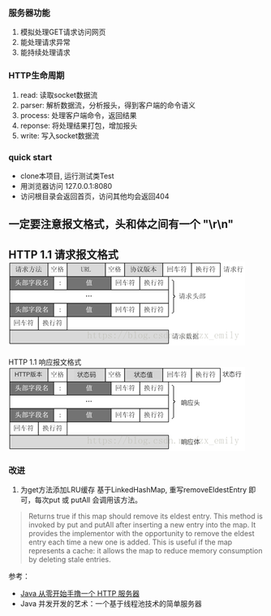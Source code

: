 ### 服务器功能
1. 模拟处理GET请求访问网页
2. 能处理请求异常
3. 能持续处理请求

### HTTP生命周期
1. read: 读取socket数据流
2. parser: 解析数据流，分析报头，得到客户端的命令语义
3. process: 处理客户端命令，返回结果
4. reponse: 将处理结果打包，增加报头
5. write: 写入socket数据流

### quick start
- clone本项目, 运行测试类Test
- 用浏览器访问 127.0.0.1:8080
- 访问根目录会返回首页，访问其他均会返回404

一定要注意报文格式，头和体之间有一个 "\r\n"
---
HTTP 1.1 请求报文格式
![img.png](pic/img.png)
---
HTTP 1.1 响应报文格式
![img.png](pic/response.png)


### 改进
1. 为get方法添加LRU缓存
基于LinkedHashMap, 重写removeEldestEntry 即可，每次put 或 putAll 会调用该方法。
> Returns true if this map should remove its eldest entry. 
> This method is invoked by put and putAll after inserting a new entry into the map. 
> It provides the implementor with the opportunity to remove the eldest entry each time a new one is added. 
> This is useful if the map represents a cache: it allows the map to reduce memory consumption by deleting stale entries.



参考：
- [Java 从零开始手撸一个 HTTP 服务器](https://blog.csdn.net/rizero/article/details/111410244)
- Java 并发开发的艺术：一个基于线程池技术的简单服务器
